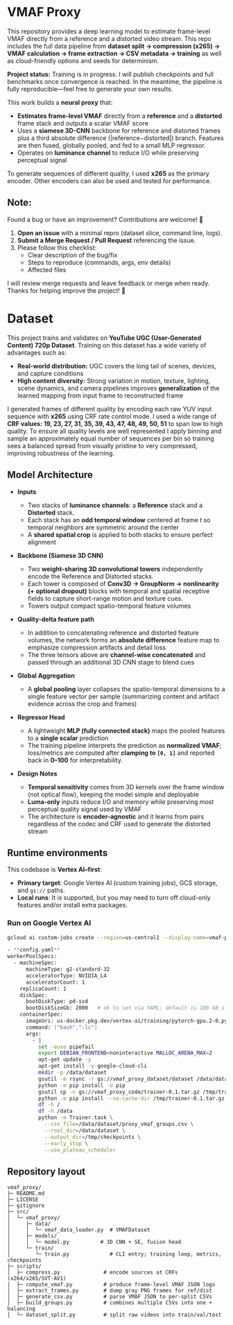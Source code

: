 # VMAF Proxy

This repository provides a deep learning model to estimate frame-level VMAF directly from a reference and a distorted video stream. This repo includes the full data pipeline from **dataset split → compression (x265) → VMAF calculation → frame extraction → CSV metadata → training** as well as cloud-friendly options and seeds for determinism.

**Project status:** Training is in progress. I will publish checkpoints and full benchmarks once convergence is reached. In the meantime, the pipeline is fully reproducible—feel free to generate your own results.

This work builds a **neural proxy** that:

- **Estimates frame-level VMAF** directly from a **reference** and a **distorted** frame stack and outputs a scalar VMAF score
- Uses a **siamese 3D-CNN** backbone for reference and distorted frames plus a third absolute difference (|reference−distorted|) branch. Features are then fused, globally pooled, and fed to a small MLP regressor.
- Operates on **luminance channel** to reduce I/O while preserving perceptual signal

To generate sequences of different quality, I used **x265** as the primary encoder. Other encoders can also be used and tested for performance.

## Note: 
Found a bug or have an improvement? Contributions are welcome! 🙌
1. **Open an issue** with a minimal repro (dataset slice, command line, logs).
2. **Submit a Merge Request / Pull Request** referencing the issue.
3. Please follow this checklist:
   - Clear description of the bug/fix
   - Steps to reproduce (commands, args, env details)
   - Affected files

I will review merge requests and leave feedback or merge when ready. Thanks for helping improve the project! 🚀

# Dataset
This project trains and validates on **YouTube UGC (User-Generated Content) 720p Dataset**. Training on this dataset has a wide variety of advantages such as:
- **Real-world distribution:** UGC covers the long tail of scenes, devices, and capture conditions
- **High content diversity:** Strong variation in motion, texture, lighting, scene dynamics, and camera pipelines improves **generalization** of the learned mapping from input frame to reconstructed frame

 I generated frames of different quality by encoding each raw YUV input sequence with **x265** using CRF rate control mode. I used a wide range of **CRF values: 19, 23, 27, 31, 35, 39, 43, 47, 48, 49, 50, 51** to span low to high quality. To ensure all quality levels are well represented I apply binning and sample an approximately equal number of sequences per bin so training sees a balanced spread from visually pristine to very compressed, improving robustness of the learning.

## Model Architecture
- **Inputs**
  - Two stacks of **luminance channels**: a **Reference** stack and a **Distorted** stack.
  - Each stack has an **odd temporal window** centered at frame *t* so temporal neighbors are symmetric around the center
  - A **shared spatial crop** is applied to both stacks to ensure perfect alignment

- **Backbone (Siamese 3D CNN)**
  - Two **weight-sharing 3D convolutional towers** independently encode the Reference and Distorted stacks.
  - Each tower is composed of **Conv3D → GroupNorm → nonlinearity (+ optional dropout)** blocks with temporal and spatial receptive fields to capture short-range motion and texture cues.
  - Towers output compact spatio-temporal feature volumes

- **Quality-delta feature path**
  - In addition to concatenating reference and distorted feature volumes, the network forms an **absolute difference** feature map to emphasize compression artifacts and detail loss
  - The three tensors above are **channel-wise concatenated** and passed through an additional 3D CNN stage to blend cues

- **Global Aggregation**
  - A **global pooling** layer collapses the spatio-temporal dimensions to a single feature vector per sample (summarizing content and artifact evidence across the crop and frames)

- **Regressor Head**
  - A lightweight **MLP (fully connected stack)** maps the pooled features to a **single scalar** prediction
  - The training pipeline interprets the prediction as **normalized VMAF**; loss/metrics are computed after **clamping to `[0, 1]`** and reported back in **0–100** for interpretability.

- **Design Notes**
  - **Temporal sensitivity** comes from 3D kernels over the frame window (not optical flow), keeping the model simple and deployable
  - **Luma-only** inputs reduce I/O and memory while preserving most perceptual quality signal used by VMAF
  - The architecture is **encoder-agnostic** and it learns from pairs regardless of the codec and CRF used to generate the distorted stream

## Runtime environments

This codebase is **Vertex AI–first**:

- **Primary target**: Google Vertex AI (custom training jobs), GCS storage, and `gs://` paths.
- **Local runs**: It is supported, but you may need to turn off cloud-only features and/or install extra packages.

### Run on Google Vertex AI

```bash
gcloud ai custom-jobs create --region=us-central1 --display-name=vmaf-proxy-training --config="C:/Users/User/Desktop/DL/VmafProxy/config.yaml"

- **config.yaml**
workerPoolSpecs:
  - machineSpec:
      machineType: g2-standard-32
      acceleratorType: NVIDIA_L4
      acceleratorCount: 1
    replicaCount: 1
    diskSpec:
      bootDiskType: pd-ssd
      bootDiskSizeGb: 2000   # ok to set via YAML; default is 100 GB if omitted
    containerSpec:
      imageUri: us-docker.pkg.dev/vertex-ai/training/pytorch-gpu.2-0.py310:latest
      command: ["bash","-lc"]
      args:
        - |
          set -euxo pipefail
          export DEBIAN_FRONTEND=noninteractive MALLOC_ARENA_MAX=2
          apt-get update -y
          apt-get install -y google-cloud-cli
          mkdir -p /data/dataset
          gsutil -m rsync -r gs://vmaf_proxy_dataset/dataset /data/dataset
          python -m pip install -U pip
          gsutil cp -n gs://vmaf_proxy_code/trainer-0.1.tar.gz /tmp/trainer-0.1.tar.gz
          python -m pip install --no-cache-dir /tmp/trainer-0.1.tar.gz google-cloud-storage gcsfs
          df -h /
          df -h /data
          python -m Trainer.task \
            --csv_file=/data/dataset/proxy_vmaf_groups.csv \
            --root_dir=/data/dataset \
            --output_dir=/tmp/checkpoints \
            --early_stop \
            --use_plateau_scheduler
```
## Repository layout
```text
vmaf_proxy/
├─ README.md
├─ LICENSE
├─ gitignore
├─ src/
│  └─ vmaf_proxy/
│     ├─ data/
│     │  └─ vmaf_data_loader.py  # VMAFDataset
│     ├─ models/
│     │  └─ model.py          # 3D CNN + SE, fusion head
│     └─ train/
│        └─ train.py             # CLI entry; training loop, metrics, checkpoints
├─ scripts/
│  ├─ compress.py              # encode sources at CRFs (x264/x265/SVT-AV1)
│  ├─ compute_vmaf.py          # produce frame-level VMAF JSON logs
│  ├─ extract_frames.py        # dump gray PNG frames for ref/dist
│  ├─ generate_csv.py          # parse VMAF JSON to per-split CSVs
│  ├─ build_groups.py          # combines multiple CSVs into one + balancing
│  └─ dataset_split.py         # split raw videos into train/val/test
```
